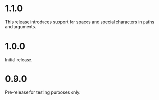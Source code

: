 # 1.1.0
This release introduces support for spaces and special characters in paths and arguments.

# 1.0.0
Initial release.

# 0.9.0
Pre-release for testing purposes only.
